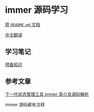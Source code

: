 # immer 源码学习

[原 `README.md` 文档](./readme-origin.md)

[中文翻译](./readme-origin-cn.md)

## 学习笔记

[预备知识](./study/预备知识.md)

## 参考文章

[下一代状态管理工具 immer 简介及源码解析](https://zhuanlan.zhihu.com/p/33507866)

immer 源码都有注释
